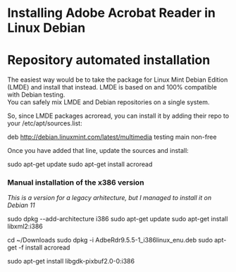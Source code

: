# Installing Adobe Acrobat Reader in Linux Debian

# Repository automated installation

The easiest way would be to take the package for Linux Mint Debian Edition (LMDE) and install that instead. 
LMDE is based on and 100% compatible with Debian testing.  
You can safely mix LMDE and Debian repositories on a single system.

So, since LMDE packages acroread, you can install it by adding their repo to your /etc/apt/sources.list:

deb http://debian.linuxmint.com/latest/multimedia testing main non-free

Once you have added that line, update the sources and install:

sudo apt-get update
sudo apt-get install acroread

### Manual installation of the x386 version


*This is a version for a legacy arhitecture, but I managed to install it on Debian 11*


sudo dpkg --add-architecture i386
sudo apt-get update
sudo apt-get install libxml2:i386

cd ~/Downloads
sudo dpkg -i  AdbeRdr9.5.5-1_i386linux_enu.deb
sudo apt-get -f install
acroread


sudo apt-get install libgdk-pixbuf2.0-0:i386





